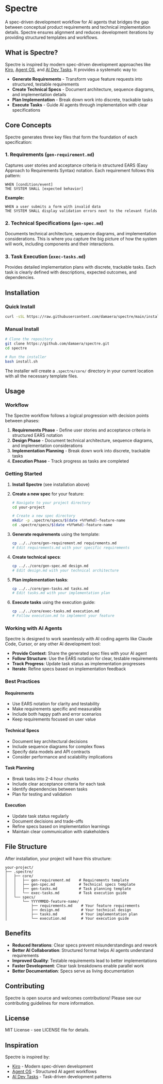 # Spectre

A spec-driven development workflow for AI agents that bridges the gap between conceptual product requirements and technical implementation details. Spectre ensures alignment and reduces development iterations by providing structured templates and workflows.

## What is Spectre?

Spectre is inspired by modern spec-driven development approaches like [Kiro](https://kiro.dev/docs/specs/concepts/), [Agent OS](https://buildermethods.com/agent-os), and [AI Dev Tasks](https://github.com/snarktank/ai-dev-tasks/tree/main). It provides a systematic way to:

- **Generate Requirements** - Transform vague feature requests into structured, testable requirements
- **Create Technical Specs** - Document architecture, sequence diagrams, and implementation details
- **Plan Implementation** - Break down work into discrete, trackable tasks
- **Execute Tasks** - Guide AI agents through implementation with clear specifications

## Core Concepts

Spectre generates three key files that form the foundation of each specification:

### 1. Requirements (`gen-requirement.md`)
Captures user stories and acceptance criteria in structured EARS (Easy Approach to Requirements Syntax) notation. Each requirement follows this pattern:

```
WHEN [condition/event]
THE SYSTEM SHALL [expected behavior]
```

**Example:**
```
WHEN a user submits a form with invalid data
THE SYSTEM SHALL display validation errors next to the relevant fields
```

### 2. Technical Specifications (`gen-spec.md`)
Documents technical architecture, sequence diagrams, and implementation considerations. This is where you capture the big picture of how the system will work, including components and their interactions.

### 3. Task Execution (`exec-tasks.md`)
Provides detailed implementation plans with discrete, trackable tasks. Each task is clearly defined with descriptions, expected outcomes, and dependencies.

## Installation

### Quick Install
```bash
curl -sSL https://raw.githubusercontent.com/damaera/spectre/main/install.sh | sh
```

### Manual Install
```bash
# Clone the repository
git clone https://github.com/damaera/spectre.git
cd spectre

# Run the installer
bash install.sh
```

The installer will create a `.spectre/core/` directory in your current location with all the necessary template files.

## Usage

### Workflow

The Spectre workflow follows a logical progression with decision points between phases:

1. **Requirements Phase** - Define user stories and acceptance criteria in structured EARS notation
2. **Design Phase** - Document technical architecture, sequence diagrams, and implementation considerations  
3. **Implementation Planning** - Break down work into discrete, trackable tasks
4. **Execution Phase** - Track progress as tasks are completed

### Getting Started

1. **Install Spectre** (see installation above)

2. **Create a new spec** for your feature:
   ```bash
   # Navigate to your project directory
   cd your-project
   
   # Create a new spec directory
   mkdir -p .spectre/specs/$(date +%Y%m%d)-feature-name
   cd .spectre/specs/$(date +%Y%m%d)-feature-name
   ```

3. **Generate requirements** using the template:
   ```bash
   cp ../../core/gen-requirement.md requirements.md
   # Edit requirements.md with your specific requirements
   ```

4. **Create technical specs**:
   ```bash
   cp ../../core/gen-spec.md design.md
   # Edit design.md with your technical architecture
   ```

5. **Plan implementation tasks**:
   ```bash
   cp ../../core/gen-tasks.md tasks.md
   # Edit tasks.md with your implementation plan
   ```

6. **Execute tasks** using the execution guide:
   ```bash
   cp ../../core/exec-tasks.md execution.md
   # Follow execution.md to implement your feature
   ```

### Working with AI Agents

Spectre is designed to work seamlessly with AI coding agents like Claude Code, Cursor, or any other AI development tool:

- **Provide Context**: Share the generated spec files with your AI agent
- **Follow Structure**: Use the EARS notation for clear, testable requirements
- **Track Progress**: Update task status as implementation progresses
- **Iterate**: Refine specs based on implementation feedback

### Best Practices

#### Requirements
- Use EARS notation for clarity and testability
- Make requirements specific and measurable
- Include both happy path and error scenarios
- Keep requirements focused on user value

#### Technical Specs
- Document key architectural decisions
- Include sequence diagrams for complex flows
- Specify data models and API contracts
- Consider performance and scalability implications

#### Task Planning
- Break tasks into 2-4 hour chunks
- Include clear acceptance criteria for each task
- Identify dependencies between tasks
- Plan for testing and validation

#### Execution
- Update task status regularly
- Document decisions and trade-offs
- Refine specs based on implementation learnings
- Maintain clear communication with stakeholders

## File Structure

After installation, your project will have this structure:

```
your-project/
├── .spectre/
│   ├── core/
│   │   ├── gen-requirement.md    # Requirements template
│   │   ├── gen-spec.md           # Technical specs template
│   │   ├── gen-tasks.md          # Task planning template
│   │   └── exec-tasks.md         # Task execution guide
│   └── specs/
│       └── YYYYMMDD-feature-name/
│           ├── requirements.md    # Your feature requirements
│           ├── design.md          # Your technical design
│           ├── tasks.md           # Your implementation plan
│           └── execution.md       # Your execution guide
```

## Benefits

- **Reduced Iterations**: Clear specs prevent misunderstandings and rework
- **Better AI Collaboration**: Structured format helps AI agents understand requirements
- **Improved Quality**: Testable requirements lead to better implementations
- **Faster Development**: Clear task breakdowns enable parallel work
- **Better Documentation**: Specs serve as living documentation

## Contributing

Spectre is open source and welcomes contributions! Please see our contributing guidelines for more information.

## License

MIT License - see LICENSE file for details.

## Inspiration

Spectre is inspired by:
- [Kiro](https://kiro.dev/docs/specs/concepts/) - Modern spec-driven development
- [Agent OS](https://buildermethods.com/agent-os) - Structured AI agent workflows  
- [AI Dev Tasks](https://github.com/snarktank/ai-dev-tasks/tree/main) - Task-driven development patterns

